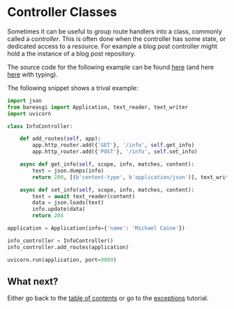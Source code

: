 # Controller Classes

Sometimes it can be useful to group route handlers into a class, commonly
called a _controller_. This is often done when the controller has some state,
or dedicated access to a resource. For example a blog post controller might
hold a the instance of a blog post repository.

The source code for the following example can be found
[here](../examples/controller_classes_nt.py)
(and here [here](../examples/controller_classes.py) with typing).

The following snippet shows a trival example:

```python
import json
from bareasgi import Application, text_reader, text_writer
import uvicorn

class InfoController:

    def add_routes(self, app):
        app.http_router.add({'GET'}, '/info', self.get_info)
        app.http_router.add({'POST'}, '/info', self.set_info)

    async def get_info(self, scope, info, matches, content):
        text = json.dumps(info)
        return 200, [(b'content-type', b'application/json')], text_writer(text)

    async def set_info(self, scope, info, matches, content):
        text = await text_reader(content)
        data = json.loads(text)
        info.update(data)
        return 204

application = Application(info={'name': 'Michael Caine'})

info_controller = InfoController()
info_controller.add_routes(application)

uvicorn.run(application, port=9009)
```

## What next?

Either go back to the [table of contents](index.md) or go
to the [exceptions](exceptions.md) tutorial.
